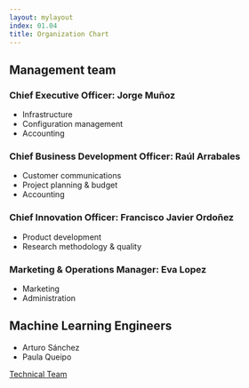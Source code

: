 ```yaml
---
layout: mylayout
index: 01.04
title: Organization Chart
---
```

## Management team

### Chief Executive Officer: Jorge Muñoz
* Infrastructure
* Configuration management
* Accounting

### Chief Business Development Officer: Raúl Arrabales
* Customer communications
* Project planning & budget
* Accounting

### Chief Innovation Officer: Francisco Javier Ordoñez
* Product development
* Research methodology & quality

### Marketing & Operations Manager: Eva Lopez
* Marketing
* Administration

## Machine Learning Engineers
* Arturo Sánchez
* Paula Queipo

[Technical Team](https://docs.google.com/presentation/d/1JB8tzKKdeHBhdYPFMoxZXxoXirlTvhBW-mrJ4Gl33RU)